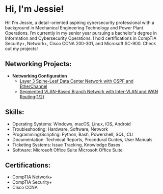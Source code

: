 <h1>Hi, I'm Jessie! <br/>
  

</h2>
Hi! I'm Jessie, a detail-oriented aspiring cybersecurity professional with a background in Mechanical Engineering Technology and Power Plant Operations. I’m currently in my senior year pursuing a bachelor's degree in Information and Cybersecurity Operations. I hold certifications in CompTIA Security+, Network+, Cisco CCNA 200-301, and Microsoft SC-900. Check out my projects!



<br />
<h2>Networking Projects:</h2> 

- <b>Networking Configuration</b>
  - [Layer 3 Spine-Leaf Data Center Network with OSPF and EtherChannel](https://github.com/jessies98/Networking1.2)
  - [Segmented VLAN-Based Branch Network with Inter-VLAN and WAN Routing(1/2)](https://github.com/jessies98/Networking1.3)

<h2>Skills:</h2> 

- Operating Systems: Windows, macOS, Linux, iOS, Android
- Troubleshooting: Hardware, Software, Network
- Programming/Scripting: Python, Bash, Powershell, SQL, CLI
- Documentation: Technical Reports, Procedural Guides, User Manuals
- Ticketing Systems: Issue Tracking, Knowledge Bases
- Software: Microsoft Office Suite Microsoft Office Suite
 
<h2>Certifications:</h2> 

- CompTIA Network+
- CompTIA Security+
- Cisco CCNA 

